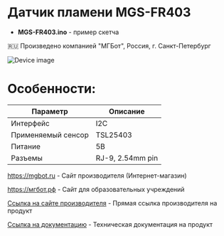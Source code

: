 # Датчик пламени MGS-FR403

- **MGS-FR403.ino** - пример скетча

🇷🇺 Произведено компанией "МГБот", Россия, г. Санкт-Петербург

![Device image](https://mgbot.ru/upload/iblock/484/484c3d5ef204dfbe975dc03bbfa705fc.jpg)

# Особенности:

| Параметр    | Описание |
| ----------- | -----------|
| Интерфейс   | I2C|
| Применяемый сенсор| TSL25403 |
| Питание     | 5В|
| Разъемы     | RJ-9, 2.54mm pin|

https://mgbot.ru  - Сайт производителя (Интернет-магазин)

https://мгбот.рф  - Сайт для образовательных учреждений

[Ссылка на сайте производителя](https://mgbot.ru/catalog/moduli/modul_datchika_plameni_mgs_fr403_ik_s_razemom_rj_9_tsl25403/) - Прямая ссылка производителя на продукт

[Ссылка на документацию](https://books.mgbot.ru/devices/MGS-FR403.pdf) - Техническая документация на продукт